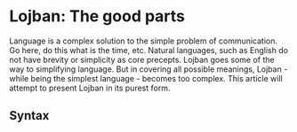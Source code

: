 # Lojban: The good parts

Language is a complex solution to the simple problem of communication.
Go here, do this what is the time, etc. 
Natural languages, such as English do not have brevity or simplicity as core
precepts. Lojban goes some of the way to simplifying language. But in
covering all possible meanings, Lojban - while being the simplest language -
becomes too complex. This article will attempt to present Lojban in its purest
form.

## Syntax
